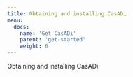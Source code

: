 ```yaml
---
title: Obtaining and installing CasADi
menu:
  docs:
    name: 'Get CasADi'
    parent: 'get-started'
    weight: 6
---
```

Obtaining and installing CasADi
